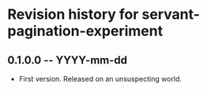 # Revision history for servant-pagination-experiment

## 0.1.0.0 -- YYYY-mm-dd

* First version. Released on an unsuspecting world.
